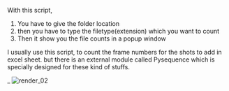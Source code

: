 With this script,

1. You have to give the folder location
2. then you have to type the filetype(extension) which you want to count
3. Then it show you the file counts in a popup window


I usually use this script, to count the frame numbers for the shots to add in excel sheet. but there is an external module called Pysequence which is specially designed for these kind of stuffs.

_ ![render_02](https://user-images.githubusercontent.com/65713157/132107709-a305b400-2878-4c01-8362-05be54a1427c.jpg)

